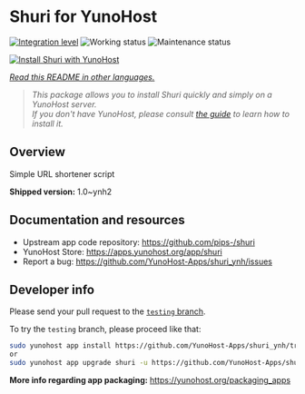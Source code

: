 <!--
N.B.: This README was automatically generated by <https://github.com/YunoHost/apps/tree/master/tools/readme_generator>
It shall NOT be edited by hand.
-->

# Shuri for YunoHost

[![Integration level](https://dash.yunohost.org/integration/shuri.svg)](https://dash.yunohost.org/appci/app/shuri) ![Working status](https://ci-apps.yunohost.org/ci/badges/shuri.status.svg) ![Maintenance status](https://ci-apps.yunohost.org/ci/badges/shuri.maintain.svg)

[![Install Shuri with YunoHost](https://install-app.yunohost.org/install-with-yunohost.svg)](https://install-app.yunohost.org/?app=shuri)

*[Read this README in other languages.](./ALL_README.md)*

> *This package allows you to install Shuri quickly and simply on a YunoHost server.*  
> *If you don't have YunoHost, please consult [the guide](https://yunohost.org/install) to learn how to install it.*

## Overview

Simple URL shortener script

**Shipped version:** 1.0~ynh2
## Documentation and resources

- Upstream app code repository: <https://github.com/pips-/shuri>
- YunoHost Store: <https://apps.yunohost.org/app/shuri>
- Report a bug: <https://github.com/YunoHost-Apps/shuri_ynh/issues>

## Developer info

Please send your pull request to the [`testing` branch](https://github.com/YunoHost-Apps/shuri_ynh/tree/testing).

To try the `testing` branch, please proceed like that:

```bash
sudo yunohost app install https://github.com/YunoHost-Apps/shuri_ynh/tree/testing --debug
or
sudo yunohost app upgrade shuri -u https://github.com/YunoHost-Apps/shuri_ynh/tree/testing --debug
```

**More info regarding app packaging:** <https://yunohost.org/packaging_apps>
